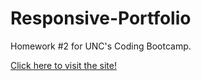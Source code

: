 # Responsive-Portfolio
Homework #2 for UNC's Coding Bootcamp. 

[Click here to visit the site!]( https://amylumpkin.github.io/Responsive-Portfolio/)
